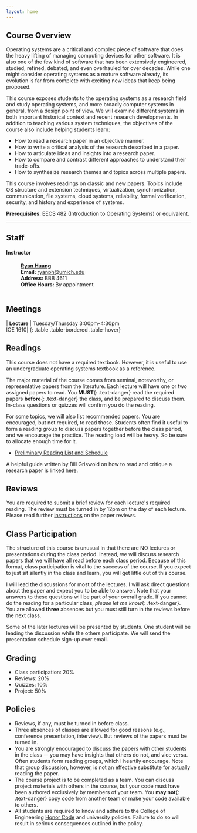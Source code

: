```yaml
---
layout: home
---
```


## Course Overview

Operating systems are a critical and complex piece of software that does the 
heavy lifting of managing computing devices for other software. It is also
one of the few kind of software that has been extensively engineered, 
studied, refined, debated, and even overhauled for over decades. While one
might consider operating systems as a mature software already, its evolution is far
from complete with exciting new ideas that keep being proposed.

This course exposes students to the operating systems as a research field and
study operating systems, and more broadly computer systems in general, from a design 
point of view. We will examine different systems in both important historical 
context and recent research developments. In addition to teaching various system 
techniques, the objectives of the course also include helping students learn:

* How to read a research paper in an objective manner.
* How to write a critical analysis of the research described in a paper.
* How to articulate ideas and insights into a research paper.
* How to compare and contrast different approaches to understand their trade-offs.
* How to synthesize research themes and topics across multiple papers.

This course involves readings on classic and new papers. Topics include 
OS structure and extension techniques, virtualization, 
synchronization, communication, file systems, cloud systems, 
reliability, formal verification, security, and 
history and experience of systems.

**Prerequisites**: EECS 482 (Introduction to Operating Systems) or equivalent.

<hr>

## Staff

<dl class="staff">
	<dt><h4>Instructor</h4></dt>
	<dd><strong><a href="https://web.eecs.umich.edu/~ryanph">Ryan Huang</a></strong></dd>
	<dd><b>Email: </b><a href="mailto:ryanph@umich.edu">ryanph@umich.edu</a></dd>
	<dd><b>Address: </b>BBB 4611</dd>
	<dd><b>Office Hours: </b>By appointment</dd>
  <br>
</dl>

## Meetings

| **Lecture**               | Tuesday/Thursday 3:00pm-4:30pm <br> IOE 1610|
{: .table .table-bordered .table-hover}

## Readings
This course does not have a required textbook. However, it is useful to 
use an undergraduate operating systems textbook as a reference. 

The major material of the course comes from seminal, noteworthy, or representative 
papers from the literature. Each lecture will have one or two assigned papers 
to read. You **MUST**{: .text-danger} read the required papers **before**{: .text-danger} 
the class, and be prepared to discuss them. In-class questions or quizzes will 
confirm you do the reading.

For some topics, we will also list recommended papers. You are encouraged, 
but not required, to read those. Students often find it useful to form a reading 
group to discuss papers together before the class period, and we encourage 
the practice. The reading load will be heavy. So be sure to allocate enough
time for it.

* [Preliminary Reading List and Schedule](syllabus.html)

A helpful guide written by Bill Griswold on how to read and critique a research 
paper is linked [here](http://cseweb.ucsd.edu/~wgg/CSE210/howtoread.html).

## Reviews
You are required to submit a brief review for each lecture's required reading. 
The review must be turned in by <span class="text-danger">12pm</span> on the 
day of each lecture. Please read further [instructions](reviews.html) on the 
paper reviews.

## Class Participation
The structure of this course is unusual in that there are NO lectures or presentations 
during the class period. Instead, we will discuss research papers that we will 
have all read before each class period. Because of this format, class participation 
is vital to the success of the course. If you expect to just sit silently in the
class and learn, you will get little out of this course. 

I will lead the discussions for most of the lectures. I will ask direct 
questions about the paper and expect you to be able to answer. Note that your answers 
to these questions will be part of your overall grade. If you cannot do the reading 
for a particular class, *please let me know*{: .text-danger}. You are allowed 
**three** absences but you must still turn in the reviews before the next class. 

Some of the later lectures will be presented by students. One student will be
leading the discussion while the others participate. We will send the 
presentation schedule sign-up over email.

## Grading
* Class participation: 20%
* Reviews: 20%
* Quizzes: 10%
* Project: 50%

## Policies

* Reviews, if any, must be turned in before class.
* Three absences of classes are allowed for good reasons (e.g., conference presentation, 
interview). But reviews of the papers must be turned in.
* You are strongly encouraged to discuss the papers with other students in the class -- 
  you may have insights that others do not, and vice versa. Often students form reading groups, 
  which I heartily encourage. Note that group discussion, however, is not an effective 
  substitute for actually reading the paper.
* The course project is to be completed as a team. You can discuss project materials 
  with others in the course, but your code must have been authored exclusively by 
  members of your team. You **may not**{: .text-danger} copy code from another team 
  or make your code available to others.
* All students are required to know and adhere to the College of Engineering [Honor Code](https://ecas.engin.umich.edu/wp-content/uploads/sites/19/2023/02/College-of-Engineering-Honor-Code-UPDATED.pdf) and 
  university policies. Failure to do so will result in serious consequences outlined in the policy.
